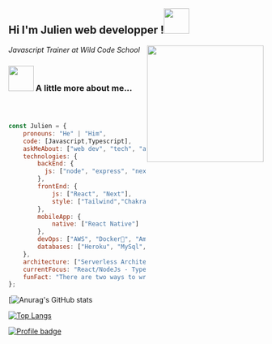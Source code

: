 





<h2>Hi I'm Julien web developper !<img src="https://media.giphy.com/media/12oufCB0MyZ1Go/giphy.gif" width="50"></h2>
<img align='right' src="https://media.giphy.com/media/M9gbBd9nbDrOTu1Mqx/giphy.gif" width="230">
<p><em>Javascript Trainer at Wild Code School
</em></p>



### <img src="https://media.giphy.com/media/VgCDAzcKvsR6OM0uWg/giphy.gif" width="50"> A little more about me...  

```javascript



const Julien = {
    pronouns: "He" | "Him",
    code: [Javascript,Typescript],
    askMeAbout: ["web dev", "tech", "app dev", "music"],
    technologies: {
        backEnd: {
          js: ["node", "express", "next"],
        },
        frontEnd: {
            js: ["React", "Next"],
            style: ["Tailwind","Chakra UI","Material UI","Vanilla"]
        },
        mobileApp: {
            native: ["React Native"]
        },
        devOps: ["AWS", "Docker🐳", "Amplication","Gitlab","CI/CD"],
        databases: ["Heroku", "MySql", "postgres","prisma"]
    },
    architecture: ["Serverless Architecture","Micro Services", "Progressive web applications", "Single page applications"],
    currentFocus: "React/NodeJs - Typescript - FullStackApp",
    funFact: "There are two ways to write error-free programs; only the third one works"
};
```




[![Anurag's GitHub stats](https://github-readme-stats.vercel.app/api?username=JIdayyy&count_private=true&show_icons=true&theme=yeblu)

[![Top Langs](https://github-readme-stats.vercel.app/api/top-langs/?username=JIdayyy&theme=yeblu&layout=compact)](https://github.com/anuraghazra/github-readme-stats)

[![Profile badge](https://www.codewars.com/users/Jidayyy/badges/large)](https://www.codewars.com/users/Jidayyy)







